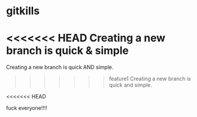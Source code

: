 # gitkills
<<<<<<< HEAD
Creating a new branch is quick & simple
=======
Creating a new branch is quick AND simple.
>>>>>>> feature1
Creating a new branch is quick and simple.

<<<<<<< HEAD

fuck everyone!!!!
